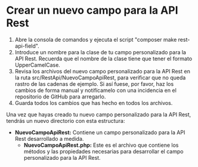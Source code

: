 # Crear un nuevo campo para la API Rest

1. Abre la consola de comandos y ejecuta el script "composer make rest-api-field".
2. Introduce un nombre para la clase de tu campo personalizado para la API Rest. Recuerda que el nombre de la clase tiene que tener el formato UpperCamelCase.
3. Revisa los archivos del nuevo campo personalizado para la API Rest en la ruta src/RestApi/NuevoCampoApiRest, para verificar que no queda rastro de las cadenas de ejemplo. Si así fuese, por favor, haz los cambios de forma manual y notifícamelo con una incidencia en el repositorio de GitHub para arregarlo.
4. Guarda todos los cambios que has hecho en todos los archivos.

Una vez que hayas creado tu nuevo campo personalizado para la API Rest, tendrás un nuevo directorio con esta estructura:

- **NuevoCampoApiRest:** Contiene un campo personalizado para la API Rest desarrollado a medida.
    - **NuevoCampoApiRest.php:** Este es el archivo que contiene los métodos y las propiedades necesarias para desarrollar el campo personalizado para la API Rest.